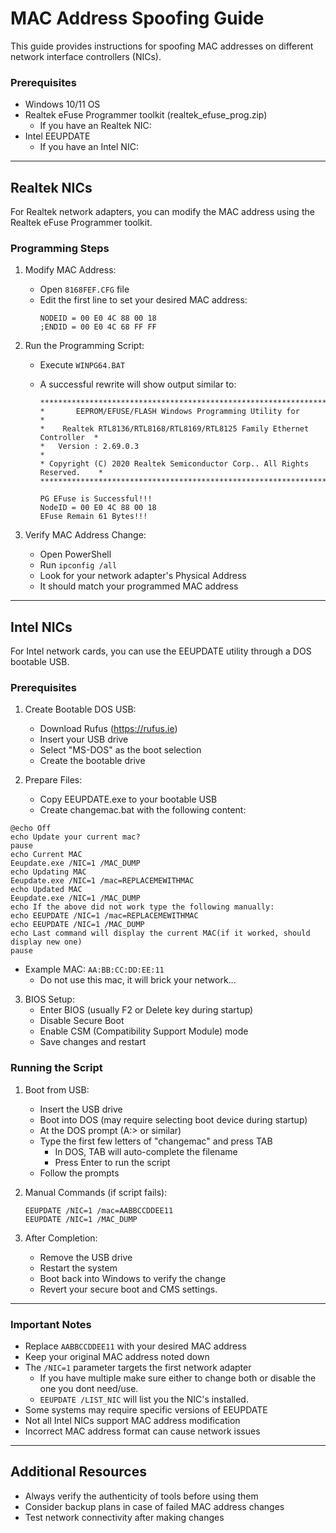 # MAC Address Spoofing Guide

This guide provides instructions for spoofing MAC addresses on different network interface controllers (NICs).

### Prerequisites

- Windows 10/11 OS
- Realtek eFuse Programmer toolkit (realtek_efuse_prog.zip)
  - If you have an Realtek NIC:
- Intel EEUPDATE
  - If you have an Intel NIC:

---

## Realtek NICs

For Realtek network adapters, you can modify the MAC address using the Realtek eFuse Programmer toolkit.

### Programming Steps

1. Modify MAC Address:

   - Open `8168FEF.CFG` file
   - Edit the first line to set your desired MAC address:
     ```
     NODEID = 00 E0 4C 88 00 18
     ;ENDID = 00 E0 4C 68 FF FF
     ```

2. Run the Programming Script:

   - Execute `WINPG64.BAT`
   - A successful rewrite will show output similar to:

     ```
     ****************************************************************************
     *       EEPROM/EFUSE/FLASH Windows Programming Utility for                 *
     *    Realtek RTL8136/RTL8168/RTL8169/RTL8125 Family Ethernet Controller  *
     *   Version : 2.69.0.3                                                    *
     * Copyright (C) 2020 Realtek Semiconductor Corp.. All Rights Reserved.    *
     ****************************************************************************

     PG EFuse is Successful!!!
     NodeID = 00 E0 4C 88 00 18
     EFuse Remain 61 Bytes!!!
     ```

3. Verify MAC Address Change:
   - Open PowerShell
   - Run `ipconfig /all`
   - Look for your network adapter's Physical Address
   - It should match your programmed MAC address

---

## Intel NICs

For Intel network cards, you can use the EEUPDATE utility through a DOS bootable USB.

### Prerequisites

1. Create Bootable DOS USB:

   - Download Rufus (https://rufus.ie)
   - Insert your USB drive
   - Select "MS-DOS" as the boot selection
   - Create the bootable drive

2. Prepare Files:
   - Copy EEUPDATE.exe to your bootable USB
   - Create changemac.bat with the following content:

```batch
@echo Off
echo Update your current mac?
pause
echo Current MAC
Eeupdate.exe /NIC=1 /MAC_DUMP
echo Updating MAC
Eeupdate.exe /NIC=1 /mac=REPLACEMEWITHMAC
echo Updated MAC
Eeupdate.exe /NIC=1 /MAC_DUMP
echo If the above did not work type the following manually:
echo EEUPDATE /NIC=1 /mac=REPLACEMEWITHMAC
echo EEUPDATE /NIC=1 /MAC_DUMP
echo Last command will display the current MAC(if it worked, should display new one)
pause
```

- Example MAC: `AA:BB:CC:DD:EE:11`
  - Do not use this mac, it will brick your network...

3. BIOS Setup:
   - Enter BIOS (usually F2 or Delete key during startup)
   - Disable Secure Boot
   - Enable CSM (Compatibility Support Module) mode
   - Save changes and restart

### Running the Script

1. Boot from USB:

   - Insert the USB drive
   - Boot into DOS (may require selecting boot device during startup)
   - At the DOS prompt (A:\> or similar)
   - Type the first few letters of "changemac" and press TAB
     - In DOS, TAB will auto-complete the filename
     - Press Enter to run the script
   - Follow the prompts

2. Manual Commands (if script fails):

   ```dos
   EEUPDATE /NIC=1 /mac=AABBCCDDEE11
   EEUPDATE /NIC=1 /MAC_DUMP
   ```

3. After Completion:
   - Remove the USB drive
   - Restart the system
   - Boot back into Windows to verify the change
   - Revert your secure boot and CMS settings.

---

### Important Notes

- Replace `AABBCCDDEE11` with your desired MAC address
- Keep your original MAC address noted down
- The `/NIC=1` parameter targets the first network adapter
  - If you have multiple make sure either to change both or disable the one you dont need/use.
  - `EEUPDATE /LIST_NIC` will list you the NIC's installed.
- Some systems may require specific versions of EEUPDATE
- Not all Intel NICs support MAC address modification
- Incorrect MAC address format can cause network issues

---

## Additional Resources

- Always verify the authenticity of tools before using them
- Consider backup plans in case of failed MAC address changes
- Test network connectivity after making changes
